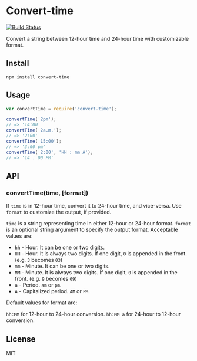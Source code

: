 # Convert-time

[![Build Status](https://travis-ci.org/sungwoncho/convert-time.svg?branch=master)](https://travis-ci.org/sungwoncho/convert-time)

Convert a string between 12-hour time and 24-hour time with customizable format.


## Install

    npm install convert-time


## Usage

```js
var convertTime = require('convert-time');

convertTime('2pm');
// => '14:00'
convertTime('2a.m.');
// => '2:00'
convertTime('15:00');
// => '3:00 pm'
convertTime('2:00', 'HH : mm A');
// => '14 : 00 PM'
```


## API

### convertTime(time, [format])

If `time` is in 12-hour time, convert it to 24-hour time, and vice-versa. Use
`format` to customize the output, if provided.

`time` is a string representing time in either 12-hour or 24-hour format.
`format` is an optional string argument to specify the output format. Acceptable
values are:

* `hh` - Hour. It can be one or two digits.
* `HH` - Hour. It is always two digits. If one digit, `0` is appended in
the front. (e.g. `3` becomes `03`)
* `mm` - Minute. It can be one or two digits.
* `MM` - Minute. It is always two digits. If one digit, `0` is appended in
the front. (e.g. `9` becomes `09`)
* `a` - Period. `am` or `pm`.
* `A` - Capitalized period. `AM` or `PM`.

Default values for format are:

`hh:MM` for 12-hour to 24-hour conversion.
`hh:MM a` for 24-hour to 12-hour conversion.


## License

MIT
